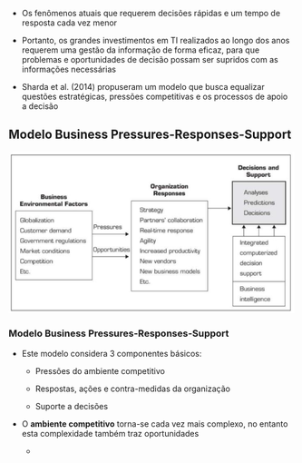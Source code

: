 
- Os fenômenos atuais que requerem decisões rápidas e um tempo de resposta cada vez menor

- Portanto, os grandes investimentos em TI realizados ao longo dos anos requerem uma gestão da informação de forma eficaz, para que problemas e oportunidades de decisão possam ser supridos
com as informações necessárias

- Sharda et al. (2014) propuseram um modelo que busca equalizar
questões estratégicas, pressões competitivas e os processos de
apoio a decisão

## Modelo Business Pressures-Responses-Support

<img src="../.assets/pressure responses support.JPG">

### Modelo Business Pressures-Responses-Support

- Este modelo considera 3 componentes básicos:

    -  Pressões do ambiente competitivo

    -  Respostas, ações e contra-medidas da organização

    -  Suporte a decisões


- O **ambiente competitivo** torna-se cada vez mais complexo, no entanto esta complexidade também traz oportunidades

    - 